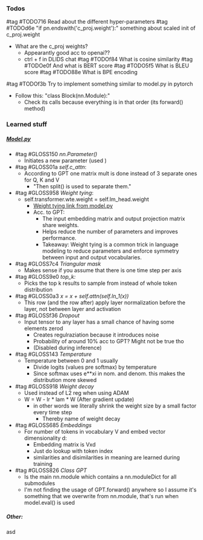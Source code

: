 ### Todos

#tag #TODO716 Read about the different hyper-parameters
#tag #TODOd6e "if pn.endswith('c_proj.weight'):" something about scaled init of c_proj.weight
- What are the c_proj weights?
  - Appearantly good acc to openai??
  - ctrl + f in DLIDS chat
#tag #TODOf84 What is cosine similarity
#tag #TODOe0f And what is BERT score
#tag #TODO5f5 What is BLEU score
#tag #TODO88e What is BPE encoding

#tag #TODOf3b Try to implement something similar to model.py in pytorch
  - Follow this: "class Block(nn.Module):"
    - Check its calls because everything is in that order (its forward() method)





### Learned stuff

##### [Model.py](nanoGPT/model.py)
- #tag #GLOSS150 *nn.Parameter()*
  - Initiates a new parameter (used )
- #tag #GLOSS01a *self.c_attn*:
  - According to GPT one matrix mult is done instead of 3 separate ones for Q, K and V
    - "Then split() is used to separate them."
- #tag #GLOSS958 *Weight tying*:
  - self.transformer.wte.weight = self.lm_head.weight
    - [Weight tying link from model.py](https://paperswithcode.com/method/weight-tying)
    - Acc. to GPT:
      -   The input embedding matrix and output projection matrix share weights.
      -   Helps reduce the number of parameters and improves performance.
      -   Takeaway: Weight tying is a common trick in language modeling to reduce parameters and enforce symmetry between input and output vocabularies.
- #tag #GLOSS7c4 *Triangular mask*   
  - Makes sense if you assume that there is one time step per axis
- #tag #GLOSS9e0 *top_k:*
  - Picks the top k results to sample from instead of whole token distribution
- #tag #GLOSS0a3 *x = x + self.attn(self.ln_1(x))*
  - This row (and the row after) apply layer normalization before the layer, not between layer and activation
- #tag #GLOSSf36 *Dropout*
  - Input tensor to any layer has a small chance of having some elements zerod
    - Creates regulraziation because it introduces noise
    - Probability of around 10% acc to GPT? Might not be true tho
    - (Disabled during inference)
- #tag #GLOSS143 *Temperature*
  - Temperature between 0 and 1 usually
    - Divide logits (values pre softmax) by temperature
    - Since softmax uses e**xi in nom. and denom. this makes the distribution more skewed
- #tag #GLOSS918 *Weight decay*
  - Used instead of L2 reg when using ADAM
  - W = W - lr * lam * W (After gradient update)
    - in other words we literally shrink the weight size by a small factor every time step 
      - Thereby name of weight decay
- #tag #GLOSS685 *Embeddings*
  - For number of tokens in vocabulary V and embed vector dimensionality d:
    - Embedding matrix is Vxd
    - Just do lookup with token index 
    - similarities and disimilarities in meaning are learned during training
- #tag #GLOSS826 *Class GPT*
  - Is the main nn.module which contains a nn.moduleDict for all submodules
  - I'm not finding the usage of GPT.forward() anywhere so I assume it's something that we overwrite from nn.module, that's run when model.eval() is used











##### Other:


asd